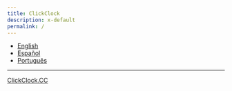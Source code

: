 ```yaml
---
title: ClickClock
description: x-default
permalink: /
---
```


- [English](https://ww.clickclock.cc/eng/)
- [Español](https://ww.clickclock.cc/spa/)
- [Português](https://ww.clickclock.cc/por/)

---

[ClickClock.CC](https://ww.clickclock.cc/)
